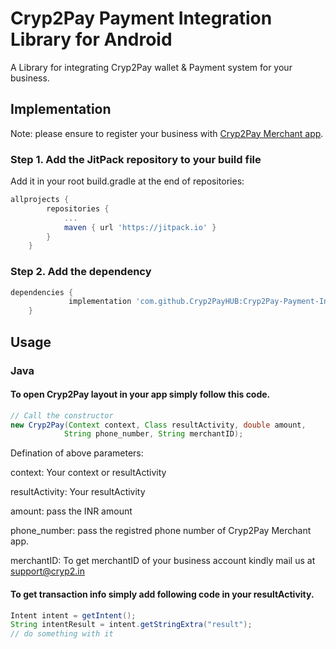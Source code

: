 
# Cryp2Pay Payment Integration Library for Android

A Library for integrating Cryp2Pay wallet & Payment system for your business.



## Implementation

Note: please ensure to register your business with [Cryp2Pay Merchant app](https://play.google.com/store/apps/details?id=com.cryp2pay.merchant2022).

### Step 1. Add the JitPack repository to your build file

Add it in your root build.gradle at the end of repositories:
```groovy
allprojects {
		repositories {
			...
			maven { url 'https://jitpack.io' }
		}
	}
```        
### Step 2. Add the dependency
```groovy
dependencies {
	         implementation 'com.github.Cryp2PayHUB:Cryp2Pay-Payment-Integration-Android:0.8'
	}
```

## Usage
### Java
#### To open Cryp2Pay layout in your app simply follow this code.
```groovy
// Call the constructor
new Cryp2Pay(Context context, Class resultActivity, double amount,
            String phone_number, String merchantID);        
```
Defination of above parameters:

context: Your context or resultActivity

resultActivity: Your resultActivity

amount: pass the INR amount

phone_number: pass the registred phone number of Cryp2Pay Merchant app.

merchantID: To get merchantID of your business account kindly mail us at 
support@cryp2.in

#### To get transaction info simply add following code in your resultActivity.

```groovy
Intent intent = getIntent();
String intentResult = intent.getStringExtra("result");
// do something with it
```

